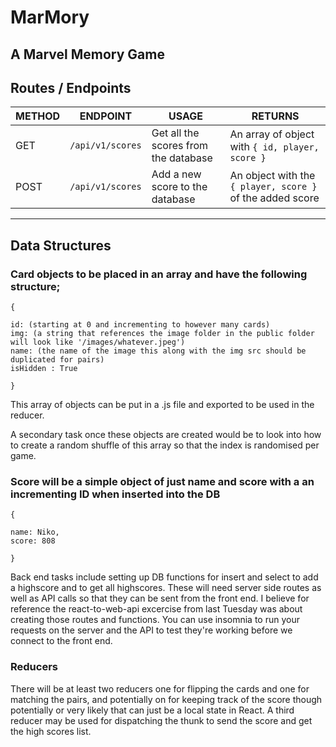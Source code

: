 # MarMory

## A Marvel Memory Game

## Routes / Endpoints

| METHOD | ENDPOINT         | USAGE                                 | RETURNS                                                  |
|--------|------------------|---------------------------------------|----------------------------------------------------------|
| GET    | `/api/v1/scores` | Get all the scores from the database  | An array of object with `{ id, player, score }`          |
| POST   | `/api/v1/scores` | Add a new score to the database       | An object with the `{ player, score }` of the added score|
------------------

## Data Structures 

### Card objects to be placed in an array and have the following structure; 

```
{

id: (starting at 0 and incrementing to however many cards)
img: (a string that references the image folder in the public folder will look like '/images/whatever.jpeg')
name: (the name of the image this along with the img src should be duplicated for pairs)
isHidden : True

}
```

This array of objects can be put in a .js file and exported to be used in the reducer.

A secondary task once these objects are created would be to look into how to create a random shuffle of this array so that the index is randomised per game. 


### Score will be a simple object of just name and score with a an incrementing ID when inserted into the DB

```
{

name: Niko,
score: 808

}

```

Back end tasks include setting up DB functions for insert and select to add a highscore and to get all highscores. These will need server side routes as well as API calls so that they can be sent from the front end. I believe for reference the react-to-web-api excercise from last Tuesday was about creating those routes and functions. You can use insomnia to run your requests on the server and the API to test they're working before we connect to the front end. 

### Reducers

There will be at least two reducers one for flipping the cards and one for matching the pairs, and potentially on for keeping track of the score though potentially or very likely that can just be a local state in React. A third reducer may be used for dispatching the thunk to send the score and get the high scores list. 
